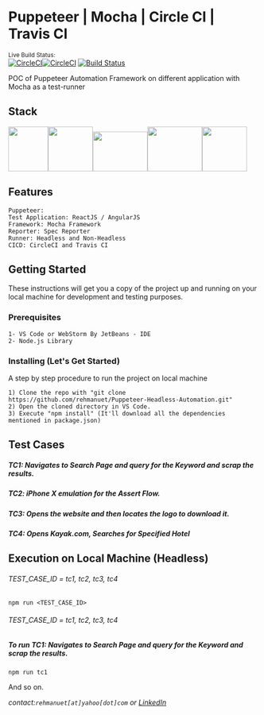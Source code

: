 # Puppeteer | Mocha | Circle CI | Travis CI
<sup>Live Build Status:</sup><br />
[![CircleCI](https://circleci.com/gh/rehmanuet/Puppeteer-Headless-Automation.svg?style=svg&circle-token=f64d8e48db08547ffb28916c6b9a69517aecdf67)](https://github.com/rehmanuet/Puppeteer-Headless-Automation/blob/master/README.md)[![CircleCI](https://circleci.com/gh/rehmanuet/WebdriverIO-Cucumber-Dockerized.svg?style=shield&circle-token=f64d8e48db08547ffb28916c6b9a69517aecdf67)](https://github.com/rehmanuet/Puppeteer-Headless-Automation/blob/master/README.md)
[![Build Status](https://api.travis-ci.org/rehmanuet/Puppeteer-Headless-Automation.svg?branch=master)](https://travis-ci.org/rehmanuet/Puppeteer-Headless-Automation)



POC of Puppeteer Automation Framework on different application with Mocha as a test-runner
<meta property="og:image" content="https://github.com/rehmanuet/DataEssential/blob/master/junk/pre.png?raw=true"/>
## Stack

<img src="https://user-images.githubusercontent.com/10379601/29446482-04f7036a-841f-11e7-9872-91d1fc2ea683.png?raw=true?raw=true" width="80" height="90" /><img src="https://camo.githubusercontent.com/af4bf83ab2ca125346740f9961345a24ec43b3a9/68747470733a2f2f636c6475702e636f6d2f78465646784f696f41552e737667?raw=true" width="90" height="90" /><img src="https://i.pinimg.com/originals/48/4d/9a/484d9a03c676a55671a9d257a48c4378.png?raw=true?raw=true" width="110" height="80" /><img src="https://images.ctfassets.net/k62me4xboi1l/55FkKC6k4E6I80qOOu2A0M/4b03468aed1c04a639acfa2c513cbcae/angular-sdk-03.svg" width="110" height="90" /><img src="https://travis-ci.org/images/logos/TravisCI-Mascot-1.png?raw=true" width="90" height="90" />

## Features

```
Puppeteer: 
Test Application: ReactJS / AngularJS 
Framework: Mocha Framework
Reporter: Spec Reporter
Runner: Headless and Non-Headless
CICD: CircleCI and Travis CI
```


## Getting Started

These instructions will get you a copy of the project up and running on your local machine for development and testing purposes.

### Prerequisites


```
1- VS Code or WebStorm By JetBeans - IDE
2- Node.js Library
```

### Installing (Let's Get Started)

A step by step procedure to run the project on local machine

```
1) Clone the repo with "git clone https://github.com/rehmanuet/Puppeteer-Headless-Automation.git"
2) Open the cloned directory in VS Code.
3) Execute "npm install" (It'll download all the dependencies mentioned in package.json)
```

## Test Cases

##### TC1: Navigates to Search Page and query for the Keyword and scrap the results.
##### TC2: iPhone X emulation for the Assert Flow.
##### TC3: Opens the website and then locates the logo to download it.
##### TC4: Opens Kayak.com, Searches for Specified Hotel

## Execution on Local Machine (Headless)

###### TEST_CASE_ID = tc1, tc2, tc3, tc4
```
npm run <TEST_CASE_ID>
```
###### TEST_CASE_ID = tc1, tc2, tc3, tc4

##### To run TC1: Navigates to Search Page and query for the Keyword and scrap the results.

```
npm run tc1
```
And so on.


_contact:`rehmanuet[at]yahoo[dot]com`_ *or* _[LinkedIn](https://www.linkedin.com/in/rehmanuet/)_
